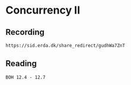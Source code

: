 # Concurrency II

## Recording

    https://sid.erda.dk/share_redirect/gudhWa7ZnT

## Reading

    BOH 12.4 - 12.7
